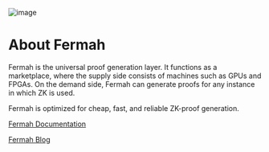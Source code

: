 ![image](https://github.com/user-attachments/assets/0793c524-33e9-49cd-84d5-672a784c6c1f)

# About Fermah

Fermah is the universal proof generation layer. It functions as a marketplace, where the supply side consists of machines such as GPUs and FPGAs. On the demand side, Fermah can generate proofs for any instance in which ZK is used.

Fermah is optimized for cheap, fast, and reliable ZK-proof generation.

[Fermah Documentation](https://www.fermah.xyz/blog)

[Fermah Blog](https://www.fermah.xyz/blog)
